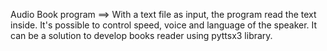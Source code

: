 Audio Book program ==> With a text file as input, the program read the text inside. It's possible to control speed, voice and language of the speaker.
It can be a solution to develop books reader using pyttsx3 library.
